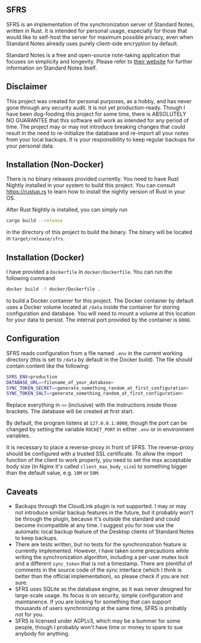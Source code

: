 SFRS
---

SFRS is an implementation of the synchronization server of Standard Notes, written in Rust. It is intended for personal usage, especially for those that would like to self-host the server for maximum possible privacy, even when Standard Notes already uses purely client-side encryption by default.

Standard Notes is a free and open-source note-taking application that focuses on simplicity and longevity. Please refer to [their website](https://standardnotes.org/) for further information on Standard Notes itself.

Disclaimer
---

This project was created for personal purposes, as a hobby, and has never gone through any security audit. It is not yet production-ready. Though I have been dog-fooding this project for some time, there is ABSOLUTELY NO GUARANTEE that this software will work as intended for any period of time. The project may or may not introduce breaking changes that could result in the need to re-initialize the database and re-import all your notes from your local backups. It is your responsibility to keep regular backups for your personal data.

Installation (Non-Docker)
---

There is no binary releases provided currently. You need to have Rust Nightly installed in your system to build this project. You can consult <https://rustup.rs> to learn how to install the nightly version of Rust in your OS.

After Rust Nightly is installed, you can simply run

```bash
cargo build --release
```

in the directory of this project to build the binary. The binary will be located in `target/release/sfrs`.

Installation (Docker)
---

I have provided a `Dockerfile` in `docker/Dockerfile`. You can run the following command

```bash
docker build -f docker/Dockerfile .
```

to build a Docker container for this project. The Docker container by default uses a Docker volume located at `/data` inside the container for storing configuration and database. You will need to mount a volume at this location for your data to persist. The internal port provided by the container is `8000`.

Configuration
---

SFRS reads configuration from a file named `.env` in the current working directory (this is set to `/data` by default in the Docker build). The file should contain content like the following:

```bash
SFRS_ENV=production
DATABASE_URL=<filename_of_your_database>
SYNC_TOKEN_SECRET=<generate_something_random_at_first_configuration>
SYNC_TOKEN_SALT=<generate_something_random_at_first_configuration>
```

Replace everything in `<>` (inclusive) with the instructions inside those brackets. The database will be created at first start.

By default, the program listens at `127.0.0.1:8000`, though the port can be changed by setting the variable `ROCKET_PORT` in either `.env` or in environment variables.

It is necessary to place a reverse-proxy in front of SFRS. The reverse-proxy should be configured with a trusted SSL certificate. To allow the import function of the client to work properly, you need to set the max acceptable body size (in Nginx it's called `client_max_body_size`) to something bigger than the default value, e.g. `10M` or `50M`.

Caveats
---

* Backups through the CloudLink plugin is not supported. I may or may not introduce similar backup features in the future, but it probably won't be through the plugin, because it's outside the standard and could become incompatible at any time. I suggest you for now use the automatic local backup feature of the Desktop clients of Standard Notes to keep backups.
* There are tests written, but no tests for the synchronization feature is currently implemented. However, I have taken some precautions while writing the synchronization algorithm, including a per-user mutex lock and a different `sync_token` that is not a timestamp. There are plentiful of comments in the source code of the sync interface (which I think is better than the official implementation), so please check if you are not sure.
* SFRS uses SQLite as the database engine, as it was never designed for large-scale usage. Its focus is on security, simple configuration and maintanence. If you are looking for something that can support thousands of users synchronizing at the same time, SFRS is probably not for you.
* SFRS is licensed under AGPLv3, which may be a bummer for some people, though I probably won't have time or money to spare to sue anybody for anything.